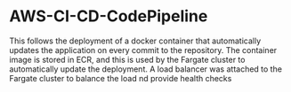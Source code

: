 # AWS-CI-CD-CodePipeline
This follows the deployment of a docker container that automatically updates the application on every commit to the repository. The container image is stored in ECR, and this is used by the Fargate cluster to automatically update the deployment. A load balancer was attached to the Fargate cluster to balance the load nd provide health checks
